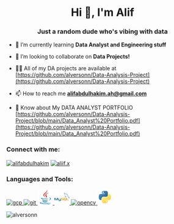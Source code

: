 <h1 align="center">Hi 👋, I'm Alif</h1>
<h3 align="center">Just a random dude who's vibing with data</h3>

- 🌱 I’m currently learning **Data Analyst and Engineering stuff**

- 👯 I’m looking to collaborate on **Data Projects!**

- 👨‍💻 All of my DA projects are available at [https://github.com/alversonn/Data-Analysis-Project](https://github.com/alversonn/Data-Analysis-Project)

- 📫 How to reach me **alifabdulhakim.ah@gmail.com**

- 📄 Know about My DATA ANALYST PORTFOLIO [https://github.com/alversonn/Data-Analysis-Project/blob/main/Data_Analyst%20Portfolio.pdf](https://github.com/alversonn/Data-Analysis-Project/blob/main/Data_Analyst%20Portfolio.pdf)

<h3 align="left">Connect with me:</h3>
<p align="left">
<a href="https://linkedin.com/in/alifabdulhakim" target="blank"><img align="center" src="https://raw.githubusercontent.com/rahuldkjain/github-profile-readme-generator/master/src/images/icons/Social/linked-in-alt.svg" alt="alifabdulhakim" height="30" width="40" /></a>
<a href="https://instagram.com/aliif.x" target="blank"><img align="center" src="https://raw.githubusercontent.com/rahuldkjain/github-profile-readme-generator/master/src/images/icons/Social/instagram.svg" alt="aliif.x" height="30" width="40" /></a>
</p>

<h3 align="left">Languages and Tools:</h3>
<p align="left"> <a href="https://cloud.google.com" target="_blank" rel="noreferrer"> <img src="https://www.vectorlogo.zone/logos/google_cloud/google_cloud-icon.svg" alt="gcp" width="40" height="40"/> </a> <a href="https://git-scm.com/" target="_blank" rel="noreferrer"> <img src="https://www.vectorlogo.zone/logos/git-scm/git-scm-icon.svg" alt="git" width="40" height="40"/> </a> <a href="https://www.java.com" target="_blank" rel="noreferrer"> <img src="https://raw.githubusercontent.com/devicons/devicon/master/icons/java/java-original.svg" alt="java" width="40" height="40"/> </a> <a href="https://www.mysql.com/" target="_blank" rel="noreferrer"> <img src="https://raw.githubusercontent.com/devicons/devicon/master/icons/mysql/mysql-original-wordmark.svg" alt="mysql" width="40" height="40"/> </a> <a href="https://opencv.org/" target="_blank" rel="noreferrer"> <img src="https://www.vectorlogo.zone/logos/opencv/opencv-icon.svg" alt="opencv" width="40" height="40"/> </a> <a href="https://www.python.org" target="_blank" rel="noreferrer"> <img src="https://raw.githubusercontent.com/devicons/devicon/master/icons/python/python-original.svg" alt="python" width="40" height="40"/> </a> </p>

<p><img align="center" src="https://github-readme-streak-stats.herokuapp.com/?user=alversonn&" alt="alversonn" /></p>
